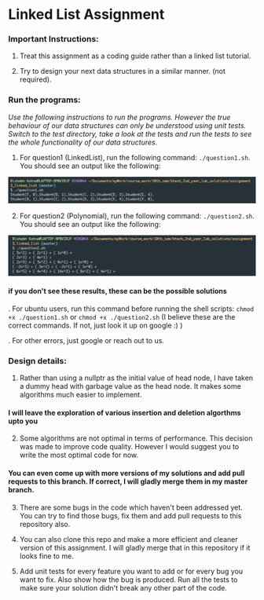 # Linked List Assignment

### Important Instructions:
1. Treat this assignment as a coding guide rather than a linked list tutorial.

2. Try to design your next data structures in a similar manner. (not required).


### Run the programs:
_Use the following instructions to run the programs. However the true behaviour of our data structures can only be understood using unit tests. Switch to the test directory, take a look at the tests and run the tests to see the whole functionality of our data structures._

1. For question1 (LinkedList), run the following command:
`./question1.sh`. You should see an output like the following:

![question1 solution](./results/question1_output.jpg)

2. For question2 (Polynomial), run the following command:
`./question2.sh`. You should see an output like the following:

![question1 solution](./results/question2_output.jpg)

#### if you don't see these results, these can be the possible solutions
. For ubuntu users, run this command before running the shell scripts:
`chmod +x ./question1.sh` or `chmod +x ./question2.sh` (I believe these are the correct commands. If not, just look it up on google :) )

. For other errors, just google or reach out to us.


### Design details:

1. Rather than using a nullptr as the initial value of head node, I have taken a dummy head with garbage value as the head node. It makes some algorithms much easier to implement.
#### I will leave the exploration of various insertion and deletion algorthms upto you

2. Some algorithms are not optimal in terms of performance. This decision was made to improve code quality. However I would suggest you to write the most optimal code for now. 

#### You can even come up with more versions of my solutions and add pull requests to this branch. If correct, I will gladly merge them in my master branch.

3. There are some bugs in the code which haven't been addressed yet. You can try to find those bugs, fix them and add pull requests to this repository also.

4. You can also clone this repo and make a more efficient and cleaner version of this assignment. I will gladly merge that in this repository if it looks fine to me.

5. Add unit tests for every feature you want to add or for every bug you want to fix. Also show how the bug is produced. Run all the tests to make sure your solution didn't break any other part of the code.

